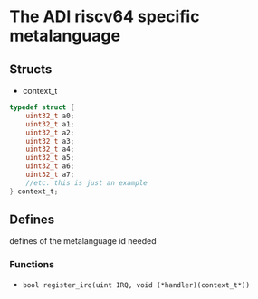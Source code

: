 # The ADI riscv64 specific metalanguage

## Structs
* context_t
```c
typedef struct {
    uint32_t a0;
    uint32_t a1;
    uint32_t a2;
    uint32_t a3;
    uint32_t a4;
    uint32_t a5;
    uint32_t a6;
    uint32_t a7;
    //etc. this is just an example
} context_t;
```
## Defines
defines of the metalanguage id needed
### Functions
* `bool register_irq(uint IRQ, void (*handler)(context_t*))`